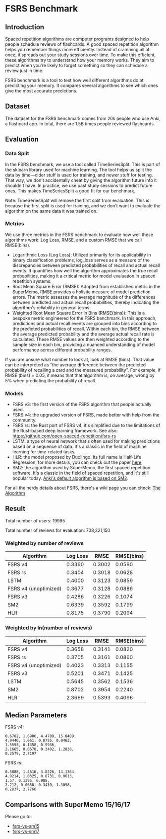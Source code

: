 # FSRS Benchmark

## Introduction

Spaced repetition algorithms are computer programs designed to help people schedule reviews of flashcards. A good spaced repetition algorithm helps you remember things more efficiently. Instead of cramming all at once, it spreads out your study sessions over time. To make this efficient, these algorithms try to understand how your memory works. They aim to predict when you're likely to forget something so they can schedule a review just in time.

FSRS benchmark is a tool to test how well different algorithms do at predicting your memory. It compares several algorithms to see which ones give the most accurate predictions.

## Dataset

The dataset for the FSRS benchmark comes from 20k people who use Anki, a flashcard app. In total, there are 1.5B times people reviewed flashcards.

## Evaluation

### Data Split

In the FSRS benchmark, we use a tool called TimeSeriesSplit. This is part of the sklearn library used for machine learning. The tool helps us split the data by time—older stuff is used for training, and newer stuff for testing. That way, we don't accidentally cheat by giving the algorithm future info it shouldn't have. In practice, we use past study sessions to predict future ones. This makes TimeSeriesSplit a good fit for our benchmark.

Note: TimeSeriesSplit will remove the first split from evaluation. This is because the first split is used for training, and we don't want to evaluate the algorithm on the same data it was trained on.

### Metrics

We use three metrics in the FSRS benchmark to evaluate how well these algorithms work: Log Loss, RMSE, and a custom RMSE that we call RMSE(bins).

- Logarithmic Loss (Log Loss): Utilized primarily for its applicability in binary classification problems, log_loss serves as a measure of the discrepancies between predicted probabilities of recall and actual recall events. It quantifies how well the algorithm approximates the true recall probabilities, making it a critical metric for model evaluation in spaced repetition systems.
- Root Mean Square Error (RMSE): Adopted from established metric in the SuperMemo, RMSE provides a holistic measure of model prediction errors. The metric assesses the average magnitude of the differences between predicted and actual recall probabilities, thereby indicating the algorithm's reliability in general terms.
- Weighted Root Mean Square Error in Bins (RMSE(bins)): This is a bespoke metric engineered for the FSRS benchmark. In this approach, predictions and actual recall events are grouped into bins according to the predicted probabilities of recall. Within each bin, the RMSE between the average predicted probability and the average actual recall rate is calculated. These RMSE values are then weighted according to the sample size in each bin, providing a nuanced understanding of model performance across different probability ranges.

If you are unsure what number to look at, look at RMSE (bins). That value can be interpreted as "the average difference between the predicted probability of recalling a card and the measured probability". For example, if RMSE (bins) = 0.05, it means that that algorithm is, on average, wrong by 5% when predicting the probability of recall.

### Models

- FSRS v3: the first version of the FSRS algorithm that people actually used.
- FSRS v4: the upgraded version of FSRS, made better with help from the community.
- FSRS rs: the Rust port of FSRS v4, it's simplified due to the limitations of the Rust-based deep learning framework. See also: https://github.com/open-spaced-repetition/fsrs-rs
- LSTM: a type of neural network that's often used for making predictions based on a sequence of data. It's a classic in the field of machine learning for time-related tasks.
- HLR: the model proposed by Duolingo. Its full name is Half-Life Regression, for more details, you can check out the paper [here](https://github.com/duolingo/halflife-regression).
- SM2: the algorithm used by SuperMemo, the first spaced repetition software. It's a classic in the field of spaced repetition, and it's still popular today. [Anki's default algorithm is based on SM2](https://faqs.ankiweb.net/what-spaced-repetition-algorithm.html).

For all the nerdy details about FSRS, there's a wiki page you can check: [The Algorithm](https://github.com/open-spaced-repetition/fsrs4anki/wiki/The-Algorithm)

## Result

Total number of users: 19995

Total number of reviews for evaluation: 738,221,150

### Weighted by number of reviews

| Algorithm | Log Loss | RMSE | RMSE(bins) |
| --- | --- | --- | --- |
| FSRS v4 | 0.3360 | 0.3002 | 0.0590 |
| FSRS rs | 0.3404 | 0.3018 | 0.0628 |
| LSTM | 0.4000 | 0.3123 | 0.0859 |
| FSRS v4 (unoptimized) | 0.3677 | 0.3128 | 0.0886 |
| FSRS v3 | 0.4286 | 0.3226 | 0.1074 |
| SM2 | 0.6339 | 0.3592 | 0.1799 |
| HLR | 0.8175 | 0.3790 | 0.2094 |

### Weighted by ln(number of reviews)

| Algorithm | Log Loss | RMSE | RMSE(bins) |
| --- | --- | --- | --- |
| FSRS v4 | 0.3658 | 0.3141 | 0.0820 |
| FSRS rs | 0.3705 | 0.3161 | 0.0860 |
| FSRS v4 (unoptimized) | 0.4023 | 0.3313 | 0.1155 |
| FSRS v3 | 0.5201 | 0.3471 | 0.1425 |
| LSTM | 0.5645 | 0.3562 | 0.1536 |
| SM2 | 0.8702 | 0.3954 | 0.2240 |
| HLR | 2.3669 | 0.5393 | 0.4096 |

## Median Parameters

FSRS v4:

```
0.6782, 1.6906, 4.4709, 15.0409,
4.9446, 1.061, 0.8755, 0.0463,
1.5593, 0.1358, 0.9936,
2.1665, 0.0678, 0.3402, 1.2838,
0.2579, 2.7197
```

FSRS rs:

```
0.5888, 1.4616, 3.8226, 14.1364,
4.9214, 1.0325, 0.8731, 0.0613,
1.57, 0.1395, 0.988,
2.212, 0.0658, 0.3439, 1.3098,
0.2837, 2.7766
```

## Comparisons with SuperMemo 15/16/17

Please go to:
- [fsrs-vs-sm15](https://github.com/open-spaced-repetition/fsrs-vs-sm15)
- [fsrs-vs-sm17](https://github.com/open-spaced-repetition/fsrs-vs-sm17)
